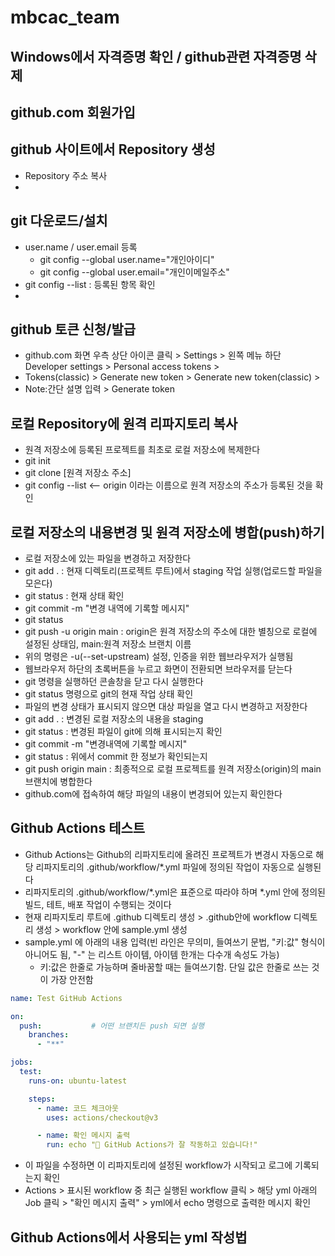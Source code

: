 # mbcac_team
## Windows에서 자격증명 확인 / github관련 자격증명 삭제

## github.com 회원가입

## github 사이트에서 Repository 생성
* Repository 주소 복사
* 
## git 다운로드/설치
* user.name / user.email 등록
  + git config --global user.name="개인아이디"
  + git config --global user.email="개인이메일주소"
* git config --list : 등록된 항목 확인
* 
## github 토큰 신청/발급
* github.com 화면 우측 상단 아이콘 클릭 > Settings > 왼쪽 메뉴 하단 Developer settings > Personal access tokens >
* Tokens(classic) > Generate new token > Generate new token(classic) >
* Note:간단 설명 입력 > Generate token

## 로컬 Repository에 원격 리파지토리 복사
* 원격 저장소에 등록된 프로젝트를 최초로 로컬 저장소에 복제한다
* git init
* git clone [원격 저장소 주소]
* git config --list  <-- origin 이라는 이름으로 원격 저장소의 주소가 등록된 것을 확인

## 로컬 저장소의 내용변경 및 원격 저장소에 병합(push)하기
* 로컬 저장소에 있는 파일을 변경하고 저장한다
* git add . : 현재 디렉토리(프로젝트 루트)에서 staging 작업 실행(업로드할 파일을 모은다)
* git status : 현재 상태 확인
* git commit -m "변경 내역에 기록할 메시지"
* git status
* git push -u origin main : origin은 원격 저장소의 주소에 대한 별칭으로 로컬에 설정된 상태임, main:원격 저장소 브랜치 이름
* 위의 명령은 -u(--set-upstream) 설정, 인증을 위한 웹브라우저가 실행됨
* 웹브라우저 하단의 초록버튼을 누르고 화면이 전환되면 브라우저를 닫는다
* git 명령을 실행하던 콘솔창을 닫고 다시 실행한다
* git status 명령으로 git의 현재 작업 상태 확인
* 파일의 변경 상태가 표시되지 않으면 대상 파일을 열고 다시 변경하고 저장한다
* git add . : 변경된 로컬 저장소의 내용을 staging
* git status : 변경된 파일이 git에 의해 표시되는지 확인
* git commit -m "변경내역에 기록할 메시지"
* git status : 위에서 commit 한 정보가 확인되는지
* git push origin main : 최종적으로 로컬 프로젝트를 원격 저장소(origin)의 main 브랜치에 병합한다
* github.com에 접속하여 해당 파일의 내용이 변경되어 있는지 확인한다

## Github Actions 테스트
* Github Actions는 Github의 리파지토리에 올려진 프로젝트가 변경시 자동으로 해당 리파지토리의 .github/workflow/*.yml 파일에 정의된 작업이 자동으로 실행된다
* 리파지토리의 .github/workflow/*.yml은 표준으로 따라야 하며 *.yml 안에 정의된 빌드, 테트, 배포 작업이 수행되는 것이다
* 현재 리파지토리 루트에 .github 디렉토리 생성 > .github안에 workflow 디렉토리 생성 > workflow 안에 sample.yml 생성
* sample.yml 에 아래의 내용 입력(빈 라인은 무의미, 들여쓰기 문법, "키:값" 형식이 아니어도 됨, "-" 는 리스트 아이템, 아이템 한개는 다수개 속성도 가능)
  + 키:값은 한줄로 가능하며 줄바꿈할 때는 들여쓰기함. 단일 값은 한줄로 쓰는 것이 가장 안전함
```yml
name: Test GitHub Actions

on:
  push:           # 어떤 브랜치든 push 되면 실행
    branches:
      - "**"

jobs:
  test:
    runs-on: ubuntu-latest

    steps:
      - name: 코드 체크아웃
        uses: actions/checkout@v3

      - name: 확인 메시지 출력
        run: echo "🎉 GitHub Actions가 잘 작동하고 있습니다!"
```
* 이 파일을 수정하면 이 리파지토리에 설정된 workflow가 시작되고 로그에 기록되는지 확인
* Actions > 표시된 workflow 중 최근 실행된 workflow 클릭 > 해당 yml 아래의 Job 클릭 > "확인 메시지 출력" > yml에서 echo 명령으로 출력한 메시지 확인

## Github Actions에서 사용되는 yml 작성법

